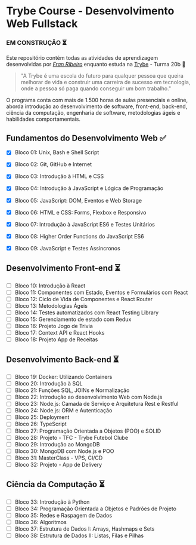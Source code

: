 # Trybe Course - Desenvolvimento Web Fullstack
### EM CONSTRUÇÃO :hourglass_flowing_sand:

Este repositório contém todas as atividades de aprendizagem desenvolvidas por _[Fran Ribeiro](https://www.linkedin.com/in/ribeirofrv/)_ enquanto estuda na [Trybe](https://www.betrybe.com/) - Turma 20b :rocket:

>"A Trybe é uma escola do futuro para qualquer pessoa que queira melhorar de vida e construir uma carreira de sucesso em tecnologia, onde a pessoa só paga quando conseguir um bom trabalho."

O programa conta com mais de 1.500 horas de aulas presenciais e online, aborda introdução ao desenvolvimento de software, front-end, back-end, ciência da computação, engenharia de software, metodologias ágeis e habilidades comportamentais.

## Fundamentos do Desenvolvimento Web :white_check_mark:

- [X] Bloco 01: Unix, Bash e Shell Script
- [X] Bloco 02: Git, GitHub e Internet
- [X] Bloco 03: Introdução à HTML e CSS
- [X] Bloco 04: Introdução à JavaScript e Lógica de Programação
- [X] Bloco 05: JavaScript: DOM, Eventos e Web Storage

- [X] Bloco 06: HTML e CSS: Forms, Flexbox e Responsivo
- [X] Bloco 07: Introdução à JavaScript ES6 e Testes Unitários
- [X] Bloco 08: Higher Order Functions do JavaScript ES6
- [X] Bloco 09: JavaScript e Testes Assíncronos

## Desenvolvimento Front-end :hourglass_flowing_sand:

- [ ] Bloco 10: Introdução à React
- [ ] Bloco 11: Componentes com Estado, Eventos e Formulários com React
- [ ] Bloco 12: Ciclo de Vida de Componentes e React Router
- [ ] Bloco 13: Metodologias Ágeis
- [ ] Bloco 14: Testes automatizados com React Testing Library
- [ ] Bloco 15: Gerenciamento de estado com Redux
- [ ] Bloco 16: Projeto Jogo de Trivia
- [ ] Bloco 17: Context API e React Hooks
- [ ] Bloco 18: Projeto App de Receitas

## Desenvolvimento Back-end :hourglass_flowing_sand:

- [ ] Bloco 19: Docker: Utilizando Containers
- [ ] Bloco 20: Introdução à SQL
- [ ] Bloco 21: Funções SQL, JOINs e Normalização
- [ ] Bloco 22: Introdução ao desenvolvimento Web com Node.js
- [ ] Bloco 23: Node.js: Camada de Serviço e Arquitetura Rest e Restful
- [ ] Bloco 24: Node.js: ORM e Autenticação
- [ ] Bloco 25: Deployment
- [ ] Bloco 26: TypeScript
- [ ] Bloco 27: Programação Orientada a Objetos (POO) e SOLID
- [ ] Bloco 28: Projeto - TFC - Trybe Futebol Clube
- [ ] Bloco 29: Introdução ao MongoDB
- [ ] Bloco 30: MongoDB com Node.js e POO
- [ ] Bloco 31: MasterClass - VPS, CI/CD
- [ ] Bloco 32: Projeto - App de Delivery

## Ciência da Computação :hourglass_flowing_sand:

- [ ] Bloco 33: Introdução à Python
- [ ] Bloco 34: Programação Orientada a Objetos e Padrões de Projeto
- [ ] Bloco 35: Redes e Raspagem de Dados
- [ ] Bloco 36: Algoritmos
- [ ] Bloco 37: Estrutura de Dados I: Arrays, Hashmaps e Sets
- [ ] Bloco 38: Estrutura de Dados II: Listas, Filas e Pilhas
